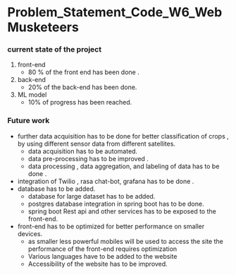 # Problem_Statement_Code_W6_WebMusketeers

### current state of the project 
1. front-end
	- 80 % of the front end has been done .
2. back-end 
	- 20% of the back-end has been done. 
3. ML model
	- 10% of progress has been reached.
### Future work 
- further data acquisition has to be done for better classification of crops , by using different sensor data from different satellites.
	- data acquisition has to be automated.
	- data pre-processing has to be improved .
	- data processing , data aggregation, and labeling of data has to be done .
- integration of Twilio , rasa chat-bot, grafana has to be done .
- database has to be added.
	- database for large dataset has to be added.
	- postgres database integration in spring boot has to be done.
	- spring boot Rest api and other services  has to be exposed to the front-end.
- front-end has to be optimized for better performance on smaller devices.
	- as smaller less powerful mobiles will be used to access the site the performance of the front-end requires optimization
	- Various languages have to be added to the website 
	- Accessibility of the website has to be improved.